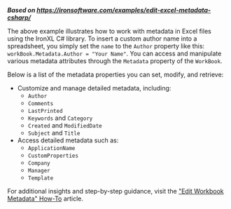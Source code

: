***Based on <https://ironsoftware.com/examples/edit-excel-metadata-csharp/>***

The above example illustrates how to work with metadata in Excel files using the IronXL C# library. To insert a custom author name into a spreadsheet, you simply set the `name` to the `Author` property like this: `workBook.Metadata.Author = "Your Name"`. You can access and manipulate various metadata attributes through the `Metadata` property of the `WorkBook`.

Below is a list of the metadata properties you can set, modify, and retrieve:

- Customize and manage detailed metadata, including:
  - `Author`
  - `Comments`
  - `LastPrinted`
  - `Keywords` and `Category`
  - `Created` and `ModifiedDate`
  - `Subject` and `Title`
- Access detailed metadata such as:
  - `ApplicationName`
  - `CustomProperties`
  - `Company`
  - `Manager`
  - `Template`

For additional insights and step-by-step guidance, visit the ["Edit Workbook Metadata" How-To](https://ironsoftware.com/csharp/excel/how-to/edit-workbook-metadata/) article.